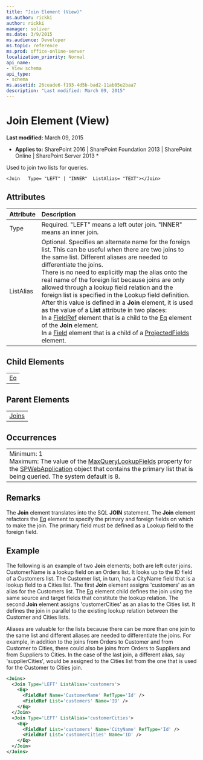 ```yaml
---
title: "Join Element (View)"
ms.author: rickki
author: rickki
manager: soliver
ms.date: 3/9/2015
ms.audience: Developer
ms.topic: reference
ms.prod: office-online-server
localization_priority: Normal
api_name:
- View schema
api_type:
- schema
ms.assetid: 26ceade6-f193-4d5b-bad2-11ab05e2baa7
description: "Last modified: March 09, 2015"
---
```


# Join Element (View)

 **Last modified:** March 09, 2015 
  
 * **Applies to:** SharePoint 2016 | SharePoint Foundation 2013 | SharePoint Online | SharePoint Server 2013 * 
  
Used to join two lists for queries.
  
```
<Join   Type= "LEFT" | "INNER"  ListAlias= "TEXT"></Join>
```

## Attributes

|**Attribute**|**Description**|
|:-----|:-----|
|Type  <br/> |Required. "LEFT" means a left outer join. "INNER" means an inner join.  <br/> |
|ListAlias  <br/> | Optional. Specifies an alternate name for the foreign list. This can be useful when there are two joins to the same list. Different aliases are needed to differentiate the joins.  <br/>  There is no need to explicitly map the alias onto the real name of the foreign list because joins are only allowed through a lookup field relation and the foreign list is specified in the Lookup field definition.  <br/>  After this value is defined in a **Join** element, it is used as the value of a **List** attribute in two places:  <br/>  In a [FieldRef](../../collaborative-application-markup-language-caml-schemas/query-schema/fieldref-element-query.md) element that is a child to the [Eq](../../collaborative-application-markup-language-caml-schemas/query-schema/eq-element-query.md) element of the **Join** element.  <br/>  In a [Field](../../collaborative-application-markup-language-caml-schemas/list-schema/field-element-list.md) element that is a child of a [ProjectedFields](projectedfields-element-view.md) element.  <br/> |
   
## Child Elements

||
|:-----|
|[Eq](../../collaborative-application-markup-language-caml-schemas/query-schema/eq-element-query.md)|
   
## Parent Elements

||
|:-----|
|[Joins](joins-element-view.md)|
   
## Occurrences

||
|:-----|
|Minimum: 1  <br/> Maximum: The value of the [MaxQueryLookupFields](https://msdn.microsoft.com/library/Microsoft.SharePoint.Administration.SPWebApplication.MaxQueryLookupFields.aspx) property for the [SPWebApplication](https://msdn.microsoft.com/library/Microsoft.SharePoint.Administration.SPWebApplication.aspx) object that contains the primary list that is being queried. The system default is 8.  <br/> |
   
## Remarks

The **Join** element translates into the SQL **JOIN** statement. The **Join** element refactors the [Eq](../../collaborative-application-markup-language-caml-schemas/query-schema/eq-element-query.md) element to specify the primary and foreign fields on which to make the join. The primary field must be defined as a Lookup field to the foreign field. 
  
## Example

The following is an example of two **Join** elements; both are left outer joins. CustomerName is a lookup field on an Orders list. It looks up to the ID field of a Customers list. The Customer list, in turn, has a CityName field that is a lookup field to a Cities list. The first **Join** element assigns 'customers' as an alias for the Customers list. The [Eq](../../collaborative-application-markup-language-caml-schemas/query-schema/eq-element-query.md) element child defines the join using the same source and target fields that constitute the lookup relation. The second **Join** element assigns 'customerCities' as an alias to the Cities list. It defines the join in parallel to the existing lookup relation between the Customer and Cities lists. 
  
Aliases are valuable for the lists because there can be more than one join to the same list and different aliases are needed to differentiate the joins. For example, in addition to the joins from Orders to Customer and from Customer to Cities, there could also be joins from Orders to Suppliers and from Suppliers to Cities. In the case of the last join, a different alias, say 'supplierCities', would be assigned to the Cities list from the one that is used for the Customer to Cities join.
  
```XML
<Joins>
  <Join Type='LEFT' ListAlias='customers'>
    <Eq>
      <FieldRef Name='CustomerName' RefType='Id' />
      <FieldRef List='customers' Name='ID' />
    </Eq>
  </Join>
  <Join Type='LEFT' ListAlias='customerCities'>
    <Eq>
      <FieldRef List='customers' Name='CityName' RefType='Id' />
      <FieldRef List='customerCities' Name='ID' />
    </Eq>
  </Join>
</Joins>

```


